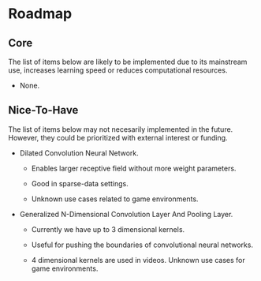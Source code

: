# Roadmap

## Core

The list of items below are likely to be implemented due to its mainstream use, increases learning speed or reduces computational resources.

* None.

## Nice-To-Have

The list of items below may not necesarily implemented in the future. However, they could be prioritized with external interest or funding.

* Dilated Convolution Neural Network.

  * Enables larger receptive field without more weight parameters.

  * Good in sparse-data settings.

  * Unknown use cases related to game environments.

* Generalized N-Dimensional Convolution Layer And Pooling Layer.

  * Currently we have up to 3 dimensional kernels.

  * Useful for pushing the boundaries of convolutional neural networks.

  * 4 dimensional kernels are used in videos. Unknown use cases for game environments.
